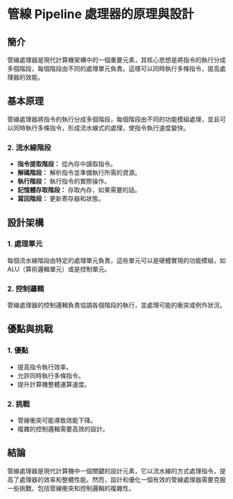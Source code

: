 # 管線 Pipeline 處理器的原理與設計

## 簡介

管線處理器是現代計算機架構中的一個重要元素，其核心思想是將指令的執行分成多個階段，每個階段由不同的處理單元負責。這樣可以同時執行多條指令，提高處理器的效能。    

## 基本原理

管線處理器將指令的執行分成多個階段，每個階段由不同的功能模組處理，並且可以同時執行多條指令，形成流水線式的處理，使指令執行速度變快。

### 2. 流水線階段

- **指令提取階段：** 從內存中讀取指令。
- **解碼階段：** 解析指令並準備執行所需的資源。
- **執行階段：** 執行指令的實際操作。
- **記憶體存取階段：** 存取內存，如果需要的話。
- **寫回階段：** 更新寄存器和狀態。

## 設計架構

### 1. 處理單元

每個流水線階段由特定的處理單元負責，這些單元可以是硬體實現的功能模組，如ALU（算術邏輯單元）或是控制單元。

### 2. 控制邏輯

管線處理器的控制邏輯負責協調各個階段的執行，並處理可能的衝突或例外狀況。

## 優點與挑戰

### 1. 優點

- 提高指令執行效率。
- 允許同時執行多條指令。
- 提升計算機整體運算速度。

### 2. 挑戰

- 管線衝突可能導致效能下降。
- 複雜的控制邏輯需要高效的設計。

## 結論

管線處理器是現代計算機中一個關鍵的設計元素，它以流水線的方式處理指令，提高了處理器的效率和整體性能。然而，設計和優化一個有效的管線處理器需要克服一些挑戰，包括管線衝突和控制邏輯的複雜性。
